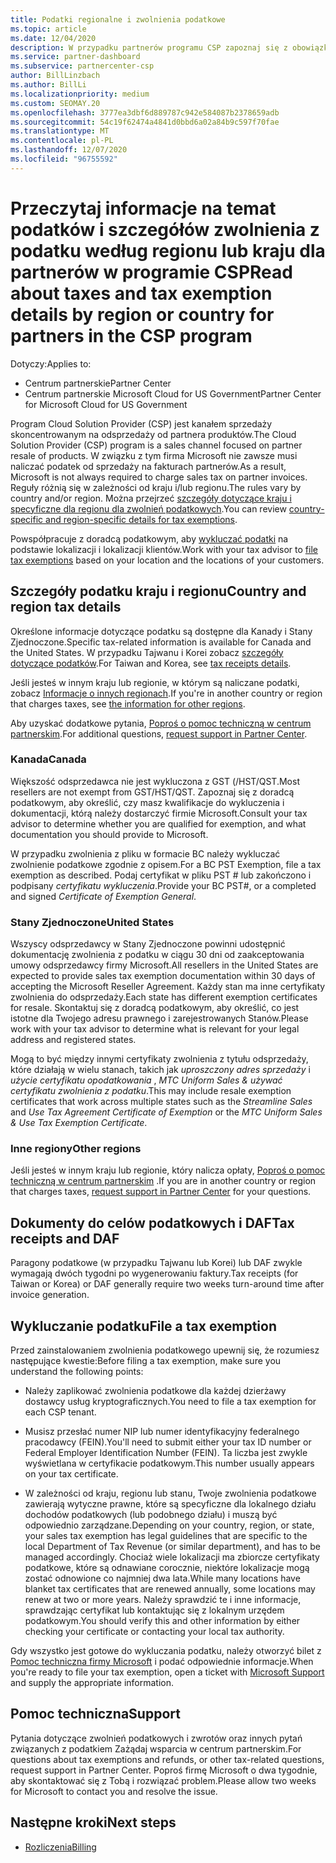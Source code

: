 ```yaml
---
title: Podatki regionalne i zwolnienia podatkowe
ms.topic: article
ms.date: 12/04/2020
description: W przypadku partnerów programu CSP zapoznaj się z obowiązkami podatkowymi na region, jak przesłać zwolnienia podatkowe dla sprzedaży CSP oraz jak uzyskać pomoc techniczną dotyczącą pytań podatkowych.
ms.service: partner-dashboard
ms.subservice: partnercenter-csp
author: BillLinzbach
ms.author: BillLi
ms.localizationpriority: medium
ms.custom: SEOMAY.20
ms.openlocfilehash: 3777ea3dbf6d889787c942e584087b2378659adb
ms.sourcegitcommit: 54c19f62474a4841d0bbd6a02a84b9c597f70fae
ms.translationtype: MT
ms.contentlocale: pl-PL
ms.lasthandoff: 12/07/2020
ms.locfileid: "96755592"
---
```

# <a name="read-about-taxes-and-tax-exemption-details-by-region-or-country-for-partners-in-the-csp-program"></a><span data-ttu-id="c9a48-103">Przeczytaj informacje na temat podatków i szczegółów zwolnienia z podatku według regionu lub kraju dla partnerów w programie CSP</span><span class="sxs-lookup"><span data-stu-id="c9a48-103">Read about taxes and tax exemption details by region or country for partners in the CSP program</span></span>

<span data-ttu-id="c9a48-104">Dotyczy:</span><span class="sxs-lookup"><span data-stu-id="c9a48-104">Applies to:</span></span>

- <span data-ttu-id="c9a48-105">Centrum partnerskie</span><span class="sxs-lookup"><span data-stu-id="c9a48-105">Partner Center</span></span>
- <span data-ttu-id="c9a48-106">Centrum partnerskie Microsoft Cloud for US Government</span><span class="sxs-lookup"><span data-stu-id="c9a48-106">Partner Center for Microsoft Cloud for US Government</span></span>

<span data-ttu-id="c9a48-107">Program Cloud Solution Provider (CSP) jest kanałem sprzedaży skoncentrowanym na odsprzedaży od partnera produktów.</span><span class="sxs-lookup"><span data-stu-id="c9a48-107">The Cloud Solution Provider (CSP) program is a sales channel focused on partner resale of products.</span></span> <span data-ttu-id="c9a48-108">W związku z tym firma Microsoft nie zawsze musi naliczać podatek od sprzedaży na fakturach partnerów.</span><span class="sxs-lookup"><span data-stu-id="c9a48-108">As a result, Microsoft is not always required to charge sales tax on partner invoices.</span></span> <span data-ttu-id="c9a48-109">Reguły różnią się w zależności od kraju i/lub regionu.</span><span class="sxs-lookup"><span data-stu-id="c9a48-109">The rules vary by country and/or region.</span></span> <span data-ttu-id="c9a48-110">Można przejrzeć [szczegóły dotyczące kraju i specyficzne dla regionu dla zwolnień podatkowych](#country-and-region-tax-details).</span><span class="sxs-lookup"><span data-stu-id="c9a48-110">You can review [country-specific and region-specific details for tax exemptions](#country-and-region-tax-details).</span></span>

<span data-ttu-id="c9a48-111">Powspółpracuje z doradcą podatkowym, aby [wykluczać podatki](#file-a-tax-exemption) na podstawie lokalizacji i lokalizacji klientów.</span><span class="sxs-lookup"><span data-stu-id="c9a48-111">Work with your tax advisor to [file tax exemptions](#file-a-tax-exemption) based on your location and the locations of your customers.</span></span>

## <a name="country-and-region-tax-details"></a><span data-ttu-id="c9a48-112">Szczegóły podatku kraju i regionu</span><span class="sxs-lookup"><span data-stu-id="c9a48-112">Country and region tax details</span></span>

<span data-ttu-id="c9a48-113">Określone informacje dotyczące podatku są dostępne dla Kanady i Stany Zjednoczone.</span><span class="sxs-lookup"><span data-stu-id="c9a48-113">Specific tax-related information is available for Canada and the United States.</span></span> <span data-ttu-id="c9a48-114">W przypadku Tajwanu i Korei zobacz [szczegóły dotyczące podatków](#tax-receipts-and-daf).</span><span class="sxs-lookup"><span data-stu-id="c9a48-114">For Taiwan and Korea, see [tax receipts details](#tax-receipts-and-daf).</span></span>

<span data-ttu-id="c9a48-115">Jeśli jesteś w innym kraju lub regionie, w którym są naliczane podatki, zobacz [Informacje o innych regionach](#other-regions).</span><span class="sxs-lookup"><span data-stu-id="c9a48-115">If you're in another country or region that charges taxes, see [the information for other regions](#other-regions).</span></span>

<span data-ttu-id="c9a48-116">Aby uzyskać dodatkowe pytania, [Poproś o pomoc techniczną w centrum partnerskim](#support).</span><span class="sxs-lookup"><span data-stu-id="c9a48-116">For additional questions, [request support in Partner Center](#support).</span></span>

### <a name="canada"></a><span data-ttu-id="c9a48-117">Kanada</span><span class="sxs-lookup"><span data-stu-id="c9a48-117">Canada</span></span>

<span data-ttu-id="c9a48-118">Większość odsprzedawca nie jest wykluczona z GST (/HST/QST.</span><span class="sxs-lookup"><span data-stu-id="c9a48-118">Most resellers are not exempt from GST/HST/QST.</span></span> <span data-ttu-id="c9a48-119">Zapoznaj się z doradcą podatkowym, aby określić, czy masz kwalifikacje do wykluczenia i dokumentacji, którą należy dostarczyć firmie Microsoft.</span><span class="sxs-lookup"><span data-stu-id="c9a48-119">Consult your tax advisor to determine whether you are qualified for exemption, and what documentation you should provide to Microsoft.</span></span>

<span data-ttu-id="c9a48-120">W przypadku zwolnienia z pliku w formacie BC należy wykluczać zwolnienie podatkowe zgodnie z opisem.</span><span class="sxs-lookup"><span data-stu-id="c9a48-120">For a BC PST Exemption, file a tax exemption as described.</span></span> <span data-ttu-id="c9a48-121">Podaj certyfikat w pliku PST # lub zakończono i podpisany *certyfikatu wykluczenia*.</span><span class="sxs-lookup"><span data-stu-id="c9a48-121">Provide your BC PST#, or a completed and signed *Certificate of Exemption General*.</span></span>

### <a name="united-states"></a><span data-ttu-id="c9a48-122">Stany Zjednoczone</span><span class="sxs-lookup"><span data-stu-id="c9a48-122">United States</span></span>

<span data-ttu-id="c9a48-123">Wszyscy odsprzedawcy w Stany Zjednoczone powinni udostępnić dokumentację zwolnienia z podatku w ciągu 30 dni od zaakceptowania umowy odsprzedawcy firmy Microsoft.</span><span class="sxs-lookup"><span data-stu-id="c9a48-123">All resellers in the United States are expected to provide sales tax exemption documentation within 30 days of accepting the Microsoft Reseller Agreement.</span></span> <span data-ttu-id="c9a48-124">Każdy stan ma inne certyfikaty zwolnienia do odsprzedaży.</span><span class="sxs-lookup"><span data-stu-id="c9a48-124">Each state has different exemption certificates for resale.</span></span> <span data-ttu-id="c9a48-125">Skontaktuj się z doradcą podatkowym, aby określić, co jest istotne dla Twojego adresu prawnego i zarejestrowanych Stanów.</span><span class="sxs-lookup"><span data-stu-id="c9a48-125">Please work with your tax advisor to determine what is relevant for your legal address and registered states.</span></span>

<span data-ttu-id="c9a48-126">Mogą to być między innymi certyfikaty zwolnienia z tytułu odsprzedaży, które działają w wielu stanach, takich jak *uproszczony adres sprzedaży* i *użycie certyfikatu opodatkowania* , *MTC Uniform Sales & używać certyfikatu zwolnienia z podatku*.</span><span class="sxs-lookup"><span data-stu-id="c9a48-126">This may include resale exemption certificates that work across multiple states such as the *Streamline Sales* and *Use Tax Agreement Certificate of Exemption* or the *MTC Uniform Sales & Use Tax Exemption Certificate*.</span></span>

### <a name="other-regions"></a><span data-ttu-id="c9a48-127">Inne regiony</span><span class="sxs-lookup"><span data-stu-id="c9a48-127">Other regions</span></span>

<span data-ttu-id="c9a48-128">Jeśli jesteś w innym kraju lub regionie, który nalicza opłaty, [Poproś o pomoc techniczną w centrum partnerskim](#support) .</span><span class="sxs-lookup"><span data-stu-id="c9a48-128">If you are in another country or region that charges taxes, [request support in Partner Center](#support) for your questions.</span></span>

## <a name="tax-receipts-and-daf"></a><span data-ttu-id="c9a48-129">Dokumenty do celów podatkowych i DAF</span><span class="sxs-lookup"><span data-stu-id="c9a48-129">Tax receipts and DAF</span></span>

<span data-ttu-id="c9a48-130">Paragony podatkowe (w przypadku Tajwanu lub Korei) lub DAF zwykle wymagają dwóch tygodni po wygenerowaniu faktury.</span><span class="sxs-lookup"><span data-stu-id="c9a48-130">Tax receipts (for Taiwan or Korea) or DAF generally require two weeks turn-around time after invoice generation.</span></span>

## <a name="file-a-tax-exemption"></a><span data-ttu-id="c9a48-131">Wykluczanie podatku</span><span class="sxs-lookup"><span data-stu-id="c9a48-131">File a tax exemption</span></span>

<span data-ttu-id="c9a48-132">Przed zainstalowaniem zwolnienia podatkowego upewnij się, że rozumiesz następujące kwestie:</span><span class="sxs-lookup"><span data-stu-id="c9a48-132">Before filing a tax exemption, make sure you understand the following points:</span></span>

- <span data-ttu-id="c9a48-133">Należy zaplikować zwolnienia podatkowe dla każdej dzierżawy dostawcy usług kryptograficznych.</span><span class="sxs-lookup"><span data-stu-id="c9a48-133">You need to file a tax exemption for each CSP tenant.</span></span>

- <span data-ttu-id="c9a48-134">Musisz przesłać numer NIP lub numer identyfikacyjny federalnego pracodawcy (FEIN).</span><span class="sxs-lookup"><span data-stu-id="c9a48-134">You'll need to submit either your tax ID number or Federal Employer Identification Number (FEIN).</span></span> <span data-ttu-id="c9a48-135">Ta liczba jest zwykle wyświetlana w certyfikacie podatkowym.</span><span class="sxs-lookup"><span data-stu-id="c9a48-135">This number usually appears on your tax certificate.</span></span>

- <span data-ttu-id="c9a48-136">W zależności od kraju, regionu lub stanu, Twoje zwolnienia podatkowe zawierają wytyczne prawne, które są specyficzne dla lokalnego działu dochodów podatkowych (lub podobnego działu) i muszą być odpowiednio zarządzane.</span><span class="sxs-lookup"><span data-stu-id="c9a48-136">Depending on your country, region, or state, your sales tax exemption has legal guidelines that are specific to the local Department of Tax Revenue (or similar department), and has to be managed accordingly.</span></span> <span data-ttu-id="c9a48-137">Chociaż wiele lokalizacji ma zbiorcze certyfikaty podatkowe, które są odnawiane corocznie, niektóre lokalizacje mogą zostać odnowione co najmniej dwa lata.</span><span class="sxs-lookup"><span data-stu-id="c9a48-137">While many locations have blanket tax certificates that are renewed annually, some locations may renew at two or more years.</span></span> <span data-ttu-id="c9a48-138">Należy sprawdzić te i inne informacje, sprawdzając certyfikat lub kontaktując się z lokalnym urzędem podatkowym.</span><span class="sxs-lookup"><span data-stu-id="c9a48-138">You should verify this and other information by either checking your certificate or contacting your local tax authority.</span></span>

<span data-ttu-id="c9a48-139">Gdy wszystko jest gotowe do wykluczania podatku, należy otworzyć bilet z [Pomoc techniczna firmy Microsoft](https://partner.microsoft.com/dashboard/support/csp/servicerequests/create?stage=2&topicid=92930319-ced6-c18b-d7a6-d62b22d60aa5) i podać odpowiednie informacje.</span><span class="sxs-lookup"><span data-stu-id="c9a48-139">When you're ready to file your tax exemption, open a ticket with [Microsoft Support](https://partner.microsoft.com/dashboard/support/csp/servicerequests/create?stage=2&topicid=92930319-ced6-c18b-d7a6-d62b22d60aa5) and supply the appropriate information.</span></span>

## <a name="support"></a><span data-ttu-id="c9a48-140">Pomoc techniczna</span><span class="sxs-lookup"><span data-stu-id="c9a48-140">Support</span></span>

<span data-ttu-id="c9a48-141">Pytania dotyczące zwolnień podatkowych i zwrotów oraz innych pytań związanych z podatkiem Zażądaj wsparcia w centrum partnerskim.</span><span class="sxs-lookup"><span data-stu-id="c9a48-141">For questions about tax exemptions and refunds, or other tax-related questions, request support in Partner Center.</span></span> <span data-ttu-id="c9a48-142">Poproś firmę Microsoft o dwa tygodnie, aby skontaktować się z Tobą i rozwiązać problem.</span><span class="sxs-lookup"><span data-stu-id="c9a48-142">Please allow two weeks for Microsoft to contact you and resolve the issue.</span></span>

## <a name="next-steps"></a><span data-ttu-id="c9a48-143">Następne kroki</span><span class="sxs-lookup"><span data-stu-id="c9a48-143">Next steps</span></span>

- [<span data-ttu-id="c9a48-144">Rozliczenia</span><span class="sxs-lookup"><span data-stu-id="c9a48-144">Billing</span></span>](billing.md)
